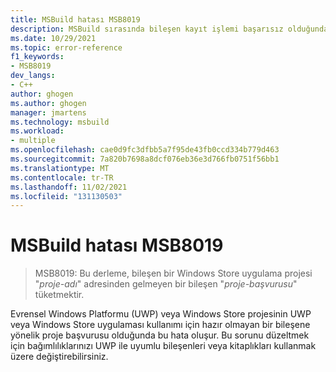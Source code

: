 ```yaml
---
title: MSBuild hatası MSB8019
description: MSBuild sırasında bileşen kayıt işlemi başarısız olduğunda MSB8019 hatası oluşur.
ms.date: 10/29/2021
ms.topic: error-reference
f1_keywords:
- MSB8019
dev_langs:
- C++
author: ghogen
ms.author: ghogen
manager: jmartens
ms.technology: msbuild
ms.workload:
- multiple
ms.openlocfilehash: cae0d9fc3dfbb5a7f95de43fb0ccd334b779d463
ms.sourcegitcommit: 7a820b7698a8dcf076eb36e3d766fb0751f56bb1
ms.translationtype: MT
ms.contentlocale: tr-TR
ms.lasthandoff: 11/02/2021
ms.locfileid: "131130503"
---
```

# <a name="msbuild-error-msb8019"></a>MSBuild hatası MSB8019

> MSB8019: Bu derleme, bileşen bir Windows Store uygulama projesi "*proje-adı*" adresinden gelmeyen bir bileşen "*proje-başvurusu*" tüketmektir.

Evrensel Windows Platformu (UWP) veya Windows Store projesinin UWP veya Windows Store uygulaması kullanımı için hazır olmayan bir bileşene yönelik proje başvurusu olduğunda bu hata oluşur. Bu sorunu düzeltmek için bağımlılıklarınızı UWP ile uyumlu bileşenleri veya kitaplıkları kullanmak üzere değiştirebilirsiniz.
